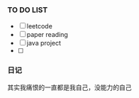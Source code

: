 ### TO DO LIST

- [ ] leetcode 
- [ ] paper reading 
- [ ] java project
- [ ] 
### 日记
其实我痛恨的一直都是我自己，没能力的自己